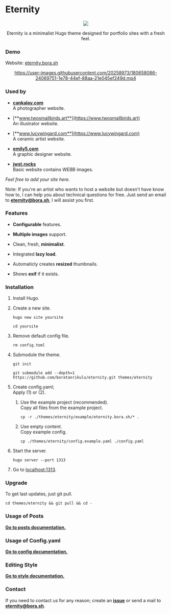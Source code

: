 # Eternity

<div align="center">
	<img src="https://raw.githubusercontent.com/boratanrikulu/eternity/main/doc/logo.gif">
	<p>
        Eternity is a minimalist Hugo theme designed for portfolio sites with a fresh feel.
	</p>
</div>

### Demo

Website: [eternity.bora.sh](https://eternity.bora.sh)

<div align="center">

https://user-images.githubusercontent.com/20258973/180658086-24069751-1e78-44ef-88aa-21e045ef249d.mp4

</div>

### Used by

- [**cankalay.com**](https://cankalay.com)  
  A photographer website.

- [**www.twosmallbirds.art**](https://www.twosmallbirds.art)  
  An illustrator website.

- [**www.lucywingard.com**](https://www.lucywingard.com)  
  A ceramic artist website.

- [**emily5.com**](https://emily5.com)  
  A graphic designer website.

- [**jwst.rocks**](https://jwst.rocks)  
  Basic website contains WEBB images.

*Feel free to add your site here.*  

Note: If you're an artist who wants to host a website but doesn't have know how to, I can help you about technical questions for free. Just send an email to [**eternity@bora.sh**](mailto:eternity@bora.sh), I will assist you first.

### Features

- **Configurable** features.

- **Multiple images** support.

- Clean, fresh, **minimalist**.

- Integrated **lazy load**.

- Automaticly creates **resized** thumbnails.

- Shows **exif** if it exists.

### Installation

1. Install Hugo.

2. Create a new site.  
	```shell
	hugo new site yoursite
	```  
	```shell
	cd yoursite
	```  

3. Remove default config file.  
	```shell
	rm config.toml
	```  

4. Submodule the theme.  
	```shell
	git init
	```  
	```shell
	git submodule add --depth=1 https://github.com/boratanrikulu/eternity.git themes/eternity
	```  

5. Create config.yaml;  
	Apply (1) or (2).  

	1. Use the example project (recommended).  
		Copy all files from the example project.  
		```shell
		cp -r ./themes/eternity/example/eternity.bora.sh/* .
		```  
	2. Use empty content.  
		Copy example config.  
		```shell
		cp ./themes/eternity/config.example.yaml ./config.yaml
		```  
6. Start the server.
	```shell
	hugo server --port 1313
	```  

7. Go to [localhost:1313](http://localhost:1313).

### Upgrade

To get last updates, just git pull.
```shell
cd themes/eternity && git pull && cd -
```

### Usage of Posts

[**Go to posts documentation.**](doc/posts.md)

### Usage of Config.yaml

[**Go to config documentation.**](doc/config.md)

### Editing Style

[**Go to style documentation.**](doc/style.md)

### Contact

If you need to contact us for any reason; create an [**issue**](https://github.com/boratanrikulu/eternity/issues/new) or send a mail to [**eternity@bora.sh**](mailto:eternity@bora.sh).
